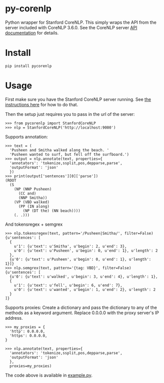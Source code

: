 # py-corenlp
Python wrapper for Stanford CoreNLP.  This simply wraps the API from the server included with CoreNLP 3.6.0.  See the CoreNLP server [API documentation](http://stanfordnlp.github.io/CoreNLP/corenlp-server.html#api-documentation) for details.

# Install
```
pip install pycorenlp
```

# Usage
First make sure you have the Stanford CoreNLP server running.  See [the instructions here](http://stanfordnlp.github.io/CoreNLP/corenlp-server.html#getting-started) for how to do that.

Then the setup just requires you to pass in the url of the server:
```
>>> from pycorenlp import StanfordCoreNLP
>>> nlp = StanfordCoreNLP('http://localhost:9000')
```

Supports annotation:
```
>>> text = (
  'Pusheen and Smitha walked along the beach. '
  'Pusheen wanted to surf, but fell off the surfboard.')
>>> output = nlp.annotate(text, properties={
  'annotators': 'tokenize,ssplit,pos,depparse,parse',
  'outputFormat': 'json'
  })
>>> print(output['sentences'][0]['parse'])
(ROOT
  (S
    (NP (NNP Pusheen)
      (CC and)
      (NNP Smitha))
    (VP (VBD walked)
      (PP (IN along)
        (NP (DT the) (NN beach))))
    (. .)))
```

And tokensregex + semgrex
```
>>> nlp.tokensregex(text, pattern='/Pusheen|Smitha/', filter=False)
{u'sentences': [
  {
    u'1': {u'text': u'Smitha', u'begin': 2, u'end': 3},
    u'0': {u'text': u'Pusheen', u'begin': 0, u'end': 1}, u'length': 2
  },
  {u'0': {u'text': u'Pusheen', u'begin': 0, u'end': 1}, u'length': 1}]}
>>> nlp.semgrex(text, pattern='{tag: VBD}', filter=False)
{u'sentences': [
  {u'0': {u'text': u'walked', u'begin': 3, u'end': 4}, u'length': 1},
  {
    u'1': {u'text': u'fell', u'begin': 6, u'end': 7},
    u'0': {u'text': u'wanted', u'begin': 1, u'end': 2}, u'length': 2
  }
]}
```

Supports proxies:
Create a dictionary and pass the dictionary to any of the methods as a keyword argument. Replace 0.0.0.0 with the proxy server's IP address.

```
>>> my_proxies = {
  'http': 0.0.0.0,
  'https': 0.0.0.0,
}

>>> nlp.annotate(text, properties={
  'annotators': 'tokenize,ssplit,pos,depparse,parse',
  'outputFormat': 'json'
  },
  proxies=my_proxies)
```

The code above is available in [example.py](example.py).
